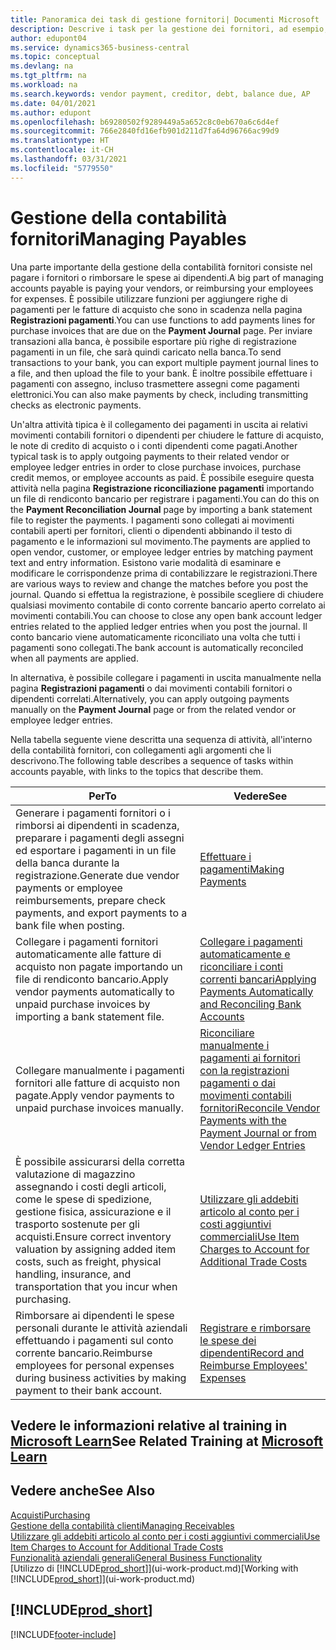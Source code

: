 ```yaml
---
title: Panoramica dei task di gestione fornitori| Documenti Microsoft
description: Descrive i task per la gestione dei fornitori, ad esempio, pagare i creditori o collegare i pagamenti in uscita ai movimenti contabili per chiudere fatture o note di credito.
author: edupont04
ms.service: dynamics365-business-central
ms.topic: conceptual
ms.devlang: na
ms.tgt_pltfrm: na
ms.workload: na
ms.search.keywords: vendor payment, creditor, debt, balance due, AP
ms.date: 04/01/2021
ms.author: edupont
ms.openlocfilehash: b69280502f9289449a5a652c8c0eb670a6c6d4ef
ms.sourcegitcommit: 766e2840fd16efb901d211d7fa64d96766ac99d9
ms.translationtype: HT
ms.contentlocale: it-CH
ms.lasthandoff: 03/31/2021
ms.locfileid: "5779550"
---
```

# <a name="managing-payables"></a><span data-ttu-id="2d9b1-103">Gestione della contabilità fornitori</span><span class="sxs-lookup"><span data-stu-id="2d9b1-103">Managing Payables</span></span>

<span data-ttu-id="2d9b1-104">Una parte importante della gestione della contabilità fornitori consiste nel pagare i fornitori o rimborsare le spese ai dipendenti.</span><span class="sxs-lookup"><span data-stu-id="2d9b1-104">A big part of managing accounts payable is paying your vendors, or reimbursing your employees for expenses.</span></span> <span data-ttu-id="2d9b1-105">È possibile utilizzare funzioni per aggiungere righe di pagamenti per le fatture di acquisto che sono in scadenza nella pagina **Registrazioni pagamenti**.</span><span class="sxs-lookup"><span data-stu-id="2d9b1-105">You can use functions to add payments lines for purchase invoices that are due on the **Payment Journal** page.</span></span> <span data-ttu-id="2d9b1-106">Per inviare transazioni alla banca, è possibile esportare più righe di registrazione pagamenti in un file, che sarà quindi caricato nella banca.</span><span class="sxs-lookup"><span data-stu-id="2d9b1-106">To send transactions to your bank, you can export multiple payment journal lines to a file, and then upload the file to your bank.</span></span> <span data-ttu-id="2d9b1-107">È inoltre possibile effettuare i pagamenti con assegno, incluso trasmettere assegni come pagamenti elettronici.</span><span class="sxs-lookup"><span data-stu-id="2d9b1-107">You can also make payments by check, including transmitting checks as electronic payments.</span></span>

<span data-ttu-id="2d9b1-108">Un'altra attività tipica è il collegamento dei pagamenti in uscita ai relativi movimenti contabili fornitori o dipendenti per chiudere le fatture di acquisto, le note di credito di acquisto o i conti dipendenti come pagati.</span><span class="sxs-lookup"><span data-stu-id="2d9b1-108">Another typical task is to apply outgoing payments to their related vendor or employee ledger entries in order to close purchase invoices, purchase credit memos, or employee accounts as paid.</span></span> <span data-ttu-id="2d9b1-109">È possibile eseguire questa attività nella pagina **Registrazione riconciliazione pagamenti** importando un file di rendiconto bancario per registrare i pagamenti.</span><span class="sxs-lookup"><span data-stu-id="2d9b1-109">You can do this on the **Payment Reconciliation Journal** page by importing a bank statement file to register the payments.</span></span> <span data-ttu-id="2d9b1-110">I pagamenti sono collegati ai movimenti contabili aperti per fornitori, clienti o dipendenti abbinando il testo di pagamento e le informazioni sul movimento.</span><span class="sxs-lookup"><span data-stu-id="2d9b1-110">The payments are applied to open vendor, customer, or employee ledger entries by matching payment text and entry information.</span></span> <span data-ttu-id="2d9b1-111">Esistono varie modalità di esaminare e modificare le corrispondenze prima di contabilizzare le registrazioni.</span><span class="sxs-lookup"><span data-stu-id="2d9b1-111">There are various ways to review and change the matches before you post the journal.</span></span> <span data-ttu-id="2d9b1-112">Quando si effettua la registrazione, è possibile scegliere di chiudere qualsiasi movimento contabile di conto corrente bancario aperto correlato ai movimenti contabili.</span><span class="sxs-lookup"><span data-stu-id="2d9b1-112">You can choose to close any open bank account ledger entries related to the applied ledger entries when you post the journal.</span></span> <span data-ttu-id="2d9b1-113">Il conto bancario viene automaticamente riconciliato una volta che tutti i pagamenti sono collegati.</span><span class="sxs-lookup"><span data-stu-id="2d9b1-113">The bank account is automatically reconciled when all payments are applied.</span></span>

<span data-ttu-id="2d9b1-114">In alternativa, è possibile collegare i pagamenti in uscita manualmente nella pagina **Registrazioni pagamenti** o dai movimenti contabili fornitori o dipendenti correlati.</span><span class="sxs-lookup"><span data-stu-id="2d9b1-114">Alternatively, you can apply outgoing payments manually on the **Payment Journal** page or from the related vendor or employee ledger entries.</span></span>

<span data-ttu-id="2d9b1-115">Nella tabella seguente viene descritta una sequenza di attività, all'interno della contabilità fornitori, con collegamenti agli argomenti che li descrivono.</span><span class="sxs-lookup"><span data-stu-id="2d9b1-115">The following table describes a sequence of tasks within accounts payable, with links to the topics that describe them.</span></span>

| <span data-ttu-id="2d9b1-116">Per</span><span class="sxs-lookup"><span data-stu-id="2d9b1-116">To</span></span> | <span data-ttu-id="2d9b1-117">Vedere</span><span class="sxs-lookup"><span data-stu-id="2d9b1-117">See</span></span> |
| --- | --- |
| <span data-ttu-id="2d9b1-118">Generare i pagamenti fornitori o i rimborsi ai dipendenti in scadenza, preparare i pagamenti degli assegni ed esportare i pagamenti in un file della banca durante la registrazione.</span><span class="sxs-lookup"><span data-stu-id="2d9b1-118">Generate due vendor payments or employee reimbursements, prepare check payments, and export payments to a bank file when posting.</span></span> |[<span data-ttu-id="2d9b1-119">Effettuare i pagamenti</span><span class="sxs-lookup"><span data-stu-id="2d9b1-119">Making Payments</span></span>](payables-make-payments.md) |
| <span data-ttu-id="2d9b1-120">Collegare i pagamenti fornitori automaticamente alle fatture di acquisto non pagate importando un file di rendiconto bancario.</span><span class="sxs-lookup"><span data-stu-id="2d9b1-120">Apply vendor payments automatically to unpaid purchase invoices by importing a bank statement file.</span></span> |[<span data-ttu-id="2d9b1-121">Collegare i pagamenti automaticamente e riconciliare i conti correnti bancari</span><span class="sxs-lookup"><span data-stu-id="2d9b1-121">Applying Payments Automatically and Reconciling Bank Accounts</span></span>](receivables-apply-payments-auto-reconcile-bank-accounts.md) |
| <span data-ttu-id="2d9b1-122">Collegare manualmente i pagamenti fornitori alle fatture di acquisto non pagate.</span><span class="sxs-lookup"><span data-stu-id="2d9b1-122">Apply vendor payments to unpaid purchase invoices manually.</span></span> |[<span data-ttu-id="2d9b1-123">Riconciliare manualmente i pagamenti ai fornitori con la registrazioni pagamenti o dai movimenti contabili fornitori</span><span class="sxs-lookup"><span data-stu-id="2d9b1-123">Reconcile Vendor Payments with the Payment Journal or from Vendor Ledger Entries</span></span>](payables-how-apply-purchase-transactions-manually.md) |
|<span data-ttu-id="2d9b1-124">È possibile assicurarsi della corretta valutazione di magazzino assegnando i costi degli articoli, come le spese di spedizione, gestione fisica, assicurazione e il trasporto sostenute per gli acquisti.</span><span class="sxs-lookup"><span data-stu-id="2d9b1-124">Ensure correct inventory valuation by assigning added item costs, such as freight, physical handling, insurance, and transportation that you incur when purchasing.</span></span>|[<span data-ttu-id="2d9b1-125">Utilizzare gli addebiti articolo al conto per i costi aggiuntivi commerciali</span><span class="sxs-lookup"><span data-stu-id="2d9b1-125">Use Item Charges to Account for Additional Trade Costs</span></span>](payables-how-assign-item-charges.md)|
|<span data-ttu-id="2d9b1-126">Rimborsare ai dipendenti le spese personali durante le attività aziendali effettuando i pagamenti sul conto corrente bancario.</span><span class="sxs-lookup"><span data-stu-id="2d9b1-126">Reimburse employees for personal expenses during business activities by making payment to their bank account.</span></span>|[<span data-ttu-id="2d9b1-127">Registrare e rimborsare le spese dei dipendenti</span><span class="sxs-lookup"><span data-stu-id="2d9b1-127">Record and Reimburse Employees' Expenses</span></span>](finance-how-record-reimburse-employee-expenses.md)|

## <a name="see-related-training-at-microsoft-learn"></a><span data-ttu-id="2d9b1-128">Vedere le informazioni relative al training in [Microsoft Learn](/learn/paths/process-customer-vendor-payments-dynamics-365-business-central/)</span><span class="sxs-lookup"><span data-stu-id="2d9b1-128">See Related Training at [Microsoft Learn](/learn/paths/process-customer-vendor-payments-dynamics-365-business-central/)</span></span>

## <a name="see-also"></a><span data-ttu-id="2d9b1-129">Vedere anche</span><span class="sxs-lookup"><span data-stu-id="2d9b1-129">See Also</span></span>
[<span data-ttu-id="2d9b1-130">Acquisti</span><span class="sxs-lookup"><span data-stu-id="2d9b1-130">Purchasing</span></span>](purchasing-manage-purchasing.md)  
[<span data-ttu-id="2d9b1-131">Gestione della contabilità clienti</span><span class="sxs-lookup"><span data-stu-id="2d9b1-131">Managing Receivables</span></span>](receivables-manage-receivables.md)  
[<span data-ttu-id="2d9b1-132">Utilizzare gli addebiti articolo al conto per i costi aggiuntivi commerciali</span><span class="sxs-lookup"><span data-stu-id="2d9b1-132">Use Item Charges to Account for Additional Trade Costs</span></span>](payables-how-assign-item-charges.md)  
[<span data-ttu-id="2d9b1-133">Funzionalità aziendali generali</span><span class="sxs-lookup"><span data-stu-id="2d9b1-133">General Business Functionality</span></span>](ui-across-business-areas.md)  
<span data-ttu-id="2d9b1-134">[Utilizzo di [!INCLUDE[prod_short](includes/prod_short.md)]](ui-work-product.md)</span><span class="sxs-lookup"><span data-stu-id="2d9b1-134">[Working with [!INCLUDE[prod_short](includes/prod_short.md)]](ui-work-product.md)</span></span>

## [!INCLUDE[prod_short](includes/free_trial_md.md)]  


[!INCLUDE[footer-include](includes/footer-banner.md)]